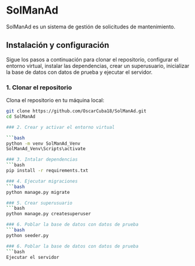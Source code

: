 # SolManAd

SolManAd es un sistema de gestión de solicitudes de mantenimiento.

## Instalación y configuración

Sigue los pasos a continuación para clonar el repositorio, configurar el entorno virtual, instalar las dependencias, crear un superusuario, inicializar la base de datos con datos de prueba y ejecutar el servidor.

### 1. Clonar el repositorio

Clona el repositorio en tu máquina local:

```bash
git clone https://github.com/OscarCuba18/SolManAd.git
cd SolManAd

### 2. Crear y activar el entorno virtual

```bash
python -m venv SolManAd_Venv
SolManAd_Venv\Scripts\activate

### 3. Intalar dependencias
```bash
pip install -r requirements.txt

### 4. Ejecutar migraciones
```bash
python manage.py migrate

### 5. Crear superusuario
```bash
python manage.py createsuperuser

### 6. Poblar la base de datos con datos de prueba
```bash
python seeder.py

### 6. Poblar la base de datos con datos de prueba
```bash
Ejecutar el servidor

